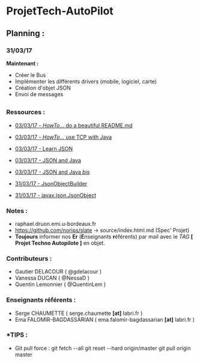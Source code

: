 # ProjetTech-AutoPilot

## Planning : 

### 31/03/17
**Maintenant :**
- Créer le Bus
- Implémenter les différents drivers (mobile, logiciel, carte)
- Création d'objet JSON
- Envoi de messages


##
### Ressources :
 - [03/03/17 - *HowTo...* do a beautiful README.md](https://guides.github.com/features/mastering-markdown/)
 - [03/03/17 - *HowTo...* use TCP with Java](https://www.jmdoudoux.fr/java/dej/chap-net.htm)
 - [03/03/17 - Learn JSON](https://www.jmdoudoux.fr/java/dej/chap-json.htm)
 - [03/03/17 - JSON and Java](http://stackoverflow.com/questions/2591098/how-to-parse-json-in-java)
 - [03/03/17 - JSON and Java *bis*](http://theoryapp.com/parse-json-in-java/)
 
 - [31/03/17 - JsonObjectBuilder](http://www.java2s.com/Tutorials/Java/JSON/0100__JSON_Java.htm)
 - [31/03/17 - javax.json.JsonObject](http://www.programcreek.com/java-api-examples/index.php?api=javax.json.JsonObject)

### Notes :
 - raphael.druon.emi.u-bordeaux.fr
 - https://github.com/norips/slate -> source/index.html.md (Spec' Projet)
 - **Toujours** informer nos **Er** (**E**nseignants **r**éférents) par mail avec le *TAG* **[ Projet Techno Autopilote ]** en objet.

### Contributeurs :
 - Gautier DELACOUR ( @gdelacour )
 - Vanessa DUCAN     ( @NessaD )
 - Quentin Lemonnier ( @QuentinLem )
 
### Enseignants référents :
 - Serge CHAUMETTE          ( serge.chaumette **[at]** labri.fr )
 - Ema FALOMIR-BAGDASSARIAN ( ema.falomir-bagdassarian **[at]** labri.fr )


### *TIPS :
 - Git pull force :
 git fetch --all
 git reset --hard origin/master
 git pull origin master

